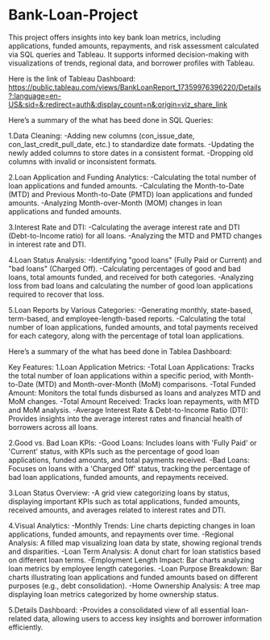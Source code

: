 # Bank-Loan-Project
This project offers insights into key bank loan metrics, including applications, funded amounts, repayments, and risk assessment calculated via SQL queries and Tableau. It supports informed decision-making with visualizations of trends, regional data, and borrower profiles with Tableau.

Here is the link of Tableau Dashboard: https://public.tableau.com/views/BankLoanReport_17359976396220/Details?:language=en-US&:sid=&:redirect=auth&:display_count=n&:origin=viz_share_link

Here’s a summary of the what has beed done in SQL Queries:

1.Data Cleaning:
    -Adding new columns (con_issue_date, con_last_credit_pull_date, etc.) to standardize date formats.
    -Updating the newly added columns to store dates in a consistent format.
    -Dropping old columns with invalid or inconsistent formats.
    
2.Loan Application and Funding Analytics:
    -Calculating the total number of loan applications and funded amounts.
    -Calculating the Month-to-Date (MTD) and Previous Month-to-Date (PMTD) loan applications and funded amounts.
    -Analyzing Month-over-Month (MOM) changes in loan applications and funded amounts.

3.Interest Rate and DTI:
    -Calculating the average interest rate and DTI (Debt-to-Income ratio) for all loans.
    -Analyzing the MTD and PMTD changes in interest rate and DTI.

4.Loan Status Analysis:
    -Identifying "good loans" (Fully Paid or Current) and "bad loans" (Charged Off).
    -Calculating percentages of good and bad loans, total amounts funded, and received for both categories.
    -Analyzing loss from bad loans and calculating the number of good loan applications required to recover that loss.

5.Loan Reports by Various Categories:
    -Generating monthly, state-based, term-based, and employee-length-based reports.
    -Calculating the total number of loan applications, funded amounts, and total payments received for each category, along with the percentage of total loan applications.

    
Here’s a summary of the what has beed done in Tablea Dashboard:

Key Features:
1.Loan Application Metrics:
    -Total Loan Applications: Tracks the total number of loan applications within a specific period, with Month-to-Date (MTD) and Month-over-Month (MoM) comparisons.
    -Total Funded Amount: Monitors the total funds disbursed as loans and analyzes MTD and MoM changes.
    -Total Amount Received: Tracks loan repayments, with MTD and MoM analysis.
    -Average Interest Rate & Debt-to-Income Ratio (DTI): Provides insights into the average interest rates and financial health of borrowers across all loans.

2.Good vs. Bad Loan KPIs:
    -Good Loans: Includes loans with 'Fully Paid' or 'Current' status, with KPIs such as the percentage of good loan applications, funded amounts, and total payments received.
    -Bad Loans: Focuses on loans with a 'Charged Off' status, tracking the percentage of bad loan applications, funded amounts, and repayments received.

3.Loan Status Overview:
    -A grid view categorizing loans by status, displaying important KPIs such as total applications, funded amounts, received amounts, and averages related to interest rates and DTI.

4.Visual Analytics:
    -Monthly Trends: Line charts depicting changes in loan applications, funded amounts, and repayments over time.
    -Regional Analysis: A filled map visualizing loan data by state, showing regional trends and disparities.
    -Loan Term Analysis: A donut chart for loan statistics based on different loan terms.
    -Employment Length Impact: Bar charts analyzing loan metrics by employee length categories.
    -Loan Purpose Breakdown: Bar charts illustrating loan applications and funded amounts based on different purposes (e.g., debt consolidation).
    -Home Ownership Analysis: A tree map displaying loan metrics categorized by home ownership status.

5.Details Dashboard:
    -Provides a consolidated view of all essential loan-related data, allowing users to access key insights and borrower information efficiently.
